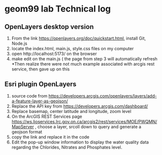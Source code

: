 # geom99 lab Technical log
## OpenLayers desktop version
1. From the link https://openlayers.org/doc/quickstart.html, install Git, Node.js
2. locate the index.html, main.js, style.css files on my computer
3. open http://localhost:5173/ on the browser
4. make edit on the main.js ( the page from step 3 will automatically refresh 
 *Then realize there were not much example associated with arcgis rest service, then gave up on this

## Esri plugin OpenLayers
1. source code from https://developers.arcgis.com/openlayers/layers/add-a-feature-layer-as-geojson/
2. Replace the API key from https://developers.arcgis.com/dashboard/
3. Replace basemap, center latitude and longitude, zoom level
4. On the ArcGIS REST Services page https://ws.lioservices.lrc.gov.on.ca/arcgis2/rest/services/MOE/PWQMN/MapServer , choose a layer, srcoll down to query and generate a geojson format
5. copy the link and replace it in the code
6. Edit the pop-up window information to display the water quality data regarding the Chlorides, Nitrates and Phosphates level.

